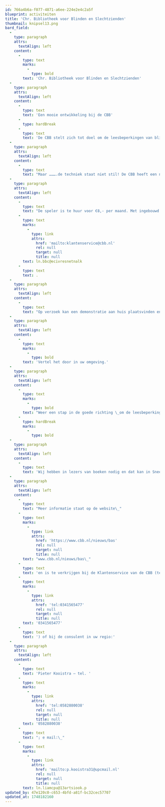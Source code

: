 ```yaml
---
id: 766a4b6a-f077-4871-a6ee-224e2e4c2a5f
blueprint: activiteiten
title: 'Chr. Bibliotheek voor Blinden en Slechtzienden'
thumbnail: knipsel13.png
bard_field:
  -
    type: paragraph
    attrs:
      textAlign: left
    content:
      -
        type: text
        marks:
          -
            type: bold
        text: 'Chr. Bibliotheek voor Blinden en Slechtzienden'
  -
    type: paragraph
    attrs:
      textAlign: left
    content:
      -
        type: text
        text: 'Een mooie ontwikkeling bij de CBB'
      -
        type: hardBreak
      -
        type: text
        text: 'De CBB stelt zich tot doel om de leesbeperkingen van blinden, slechtzienden en mensen met een cognitieve beperking zoveel mogelijk op te lossen. Dit wordt gedaan door lectuur om te zetten in braille, groot letter, digitale tekst en audio. Voor dit laatste is een zogenaamde Daisy speler beschikbaar. Een apparaat met veel knoppen en werkend met CD’s.'
  -
    type: paragraph
    attrs:
      textAlign: left
    content:
      -
        type: text
        text: "Maar ……….de techniek staat niet stil! De CBB heeft een nieuwe speler ontwikkeld: de Basis Audio Speler (BAS). Een eenvoudige speler met maar vier knoppen. Deze wordt geactiveerd door een kaart (ansichtkaart formaat) met een QR code in een gleuf te steken. Via internet wordt automatisch het met de code corresponderende boek, krant of tijdschrift afgespeeld. Ook is het mogelijk om diverse radiokanalen te beluisteren. \_ \_BAS moet worden gekoppeld aan internet. Dit kan via de eigen of een ingebouwde internet aansluiting. Een koptelefoon kan worden gebruikt en via een adapter kan hij (optioneel) met een gehoorapparaat worden verbonden."
  -
    type: paragraph
    attrs:
      textAlign: left
    content:
      -
        type: text
        text: "De speler is te huur voor €8,- per maand. Met ingebouwd internet geldt een meerprijs van €8,-. Twee maanden gratis op proef. Huren kan via de klantenservice van de CBB: 0341 56 5477 ; \_e mail:\_"
      -
        type: text
        marks:
          -
            type: link
            attrs:
              href: 'mailto:klantenservice@cbb.nl'
              rel: null
              target: null
              title: null
        text: ln.bbc@ecivresnetnalk
      -
        type: text
        text: .
  -
    type: paragraph
    attrs:
      textAlign: left
    content:
      -
        type: text
        text: "Op verzoek kan een demonstratie aan huis plaatsvinden en ik ben graag bereid u meer te vertellen over \_de CBB. Dit kan in een “10 minuten verhaal” of een langere P. P. presentatie op uw bijeenkomst. U kunt hiervoor contact opnemen met de onderstaande consulent."
  -
    type: paragraph
    attrs:
      textAlign: left
    content:
      -
        type: text
        marks:
          -
            type: bold
        text: 'Vertel het door in uw omgeving.'
  -
    type: paragraph
    attrs:
      textAlign: left
    content:
      -
        type: text
        marks:
          -
            type: bold
        text: "Weer een stap in de goede richting \_om de leesbeperkingen voor blinden, \_slechtzienden en mensen met een cognitieve beperking zoveel mogelijk op te lossen!"
      -
        type: hardBreak
        marks:
          -
            type: bold
  -
    type: paragraph
    attrs:
      textAlign: left
    content:
      -
        type: text
        text: 'Wij hebben in lezers van boeken nodig en dat kan in Sneek. U kunt mij bellen voor informatie.'
  -
    type: paragraph
    attrs:
      textAlign: left
    content:
      -
        type: text
        text: "Meer informatie staat op de website\_"
      -
        type: text
        marks:
          -
            type: link
            attrs:
              href: 'https://www.cbb.nl/nieuws/bas'
              rel: null
              target: null
              title: null
        text: "www.cbb.nl/nieuws/bas\_"
      -
        type: text
        text: 'en is te verkrijgen bij de Klantenservice van de CBB (tel. '
      -
        type: text
        marks:
          -
            type: link
            attrs:
              href: 'tel:0341565477'
              rel: null
              target: null
              title: null
        text: '0341565477'
      -
        type: text
        text: ') of bij de consulent in uw regio:'
  -
    type: paragraph
    attrs:
      textAlign: left
    content:
      -
        type: text
        text: 'Pieter Kooistra – tel. '
      -
        type: text
        marks:
          -
            type: link
            attrs:
              href: 'tel:0582880038'
              rel: null
              target: null
              title: null
        text: '0582880038'
      -
        type: text
        text: "; e mail:\_"
      -
        type: text
        marks:
          -
            type: link
            attrs:
              href: 'mailto:p.kooistra31@upcmail.nl'
              rel: null
              target: null
              title: null
        text: ln.liamcpu@13artsiook.p
updated_by: 47e120c0-c653-4bfd-a81f-bc32cec57707
updated_at: 1748182160
---
```

